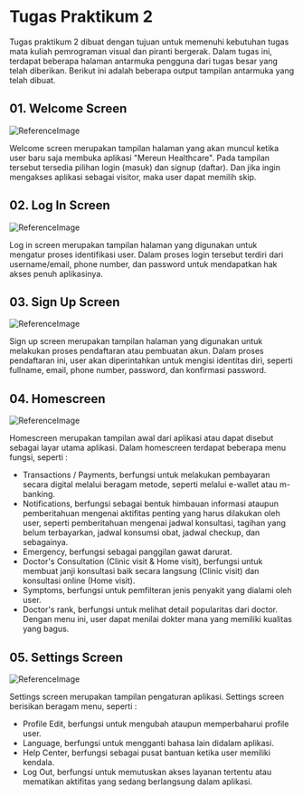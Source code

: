 # Tugas Praktikum 2

Tugas praktikum 2 dibuat dengan tujuan untuk memenuhi kebutuhan tugas mata kuliah pemrograman visual dan piranti bergerak. Dalam tugas ini, terdapat beberapa halaman antarmuka pengguna dari tugas besar yang telah diberikan. Berikut ini adalah beberapa output tampilan antarmuka yang telah dibuat.

## 01. Welcome Screen

![ReferenceImage](/screenshots/welcome_screen.png)

Welcome screen merupakan tampilan halaman yang akan muncul ketika user baru saja membuka aplikasi "Mereun Healthcare". Pada tampilan tersebut tersedia pilihan login (masuk) dan signup (daftar). Dan jika ingin mengakses aplikasi sebagai visitor, maka user dapat memilih skip.

## 02. Log In Screen

![ReferenceImage](/screenshots/login_screen.png)

Log in screen merupakan tampilan halaman yang digunakan untuk mengatur proses identifikasi user. Dalam proses login tersebut terdiri dari username/email, phone number, dan password untuk mendapatkan hak akses penuh aplikasinya.

## 03. Sign Up Screen

![ReferenceImage](/screenshots/signup_screen.png)

Sign up screen merupakan tampilan halaman yang digunakan untuk melakukan proses pendaftaran atau pembuatan akun. Dalam proses pendaftaran ini, user akan diperintahkan untuk mengisi identitas diri, seperti fullname, email, phone number, password, dan konfirmasi password. 

## 04. Homescreen

![ReferenceImage](/screenshots/home_screen.png)

Homescreen merupakan tampilan awal dari aplikasi atau dapat disebut sebagai layar utama aplikasi. Dalam homescreen terdapat beberapa menu fungsi, seperti :

* Transactions / Payments, berfungsi untuk melakukan pembayaran secara digital melalui beragam metode, seperti melalui e-wallet atau m-banking.
* Notifications, berfungsi sebagai bentuk himbauan informasi ataupun pemberitahuan mengenai aktifitas penting yang harus dilakukan oleh user, seperti pemberitahuan mengenai jadwal konsultasi, tagihan yang belum terbayarkan, jadwal konsumsi obat, jadwal checkup, dan sebagainya. 
* Emergency, berfungsi sebagai panggilan gawat darurat.
* Doctor's Consultation (Clinic visit & Home visit), berfungsi untuk membuat janji konsultasi baik secara langsung (Clinic visit) dan konsultasi online (Home visit).
* Symptoms, berfungsi untuk pemfilteran jenis penyakit yang dialami oleh user.
* Doctor's rank, berfungsi untuk melihat detail popularitas dari doctor. Dengan menu ini, user dapat menilai dokter mana yang memiliki kualitas yang bagus.

## 05. Settings Screen

![ReferenceImage](/screenshots/settings_screen.png)

Settings screen merupakan tampilan pengaturan aplikasi. Settings screen berisikan beragam menu, seperti :
* Profile Edit, berfungsi untuk mengubah ataupun memperbaharui profile user.
* Language, berfungsi untuk mengganti bahasa lain didalam aplikasi.
* Help Center, berfungsi sebagai pusat bantuan ketika user memiliki kendala.
* Log Out, berfungsi untuk memutuskan akses layanan tertentu atau mematikan aktifitas yang sedang berlangsung dalam aplikasi.


